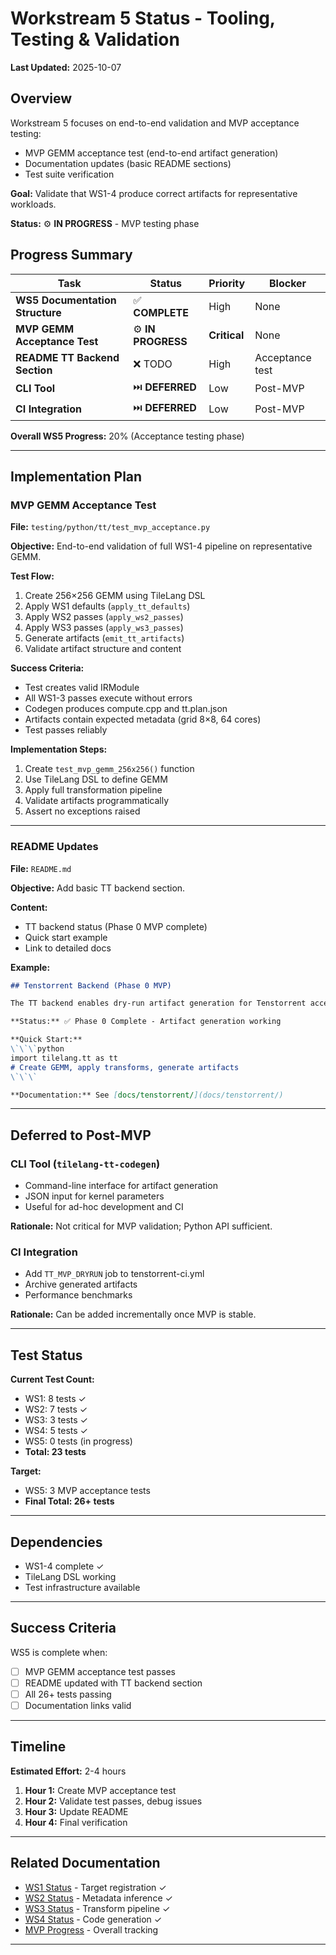# Workstream 5 Status - Tooling, Testing & Validation

**Last Updated:** 2025-10-07

## Overview

Workstream 5 focuses on end-to-end validation and MVP acceptance testing:
- MVP GEMM acceptance test (end-to-end artifact generation)
- Documentation updates (basic README sections)
- Test suite verification

**Goal:** Validate that WS1-4 produce correct artifacts for representative workloads.

**Status:** ⚙️ **IN PROGRESS** - MVP testing phase

## Progress Summary

| Task | Status | Priority | Blocker |
|------|--------|----------|---------|
| **WS5 Documentation Structure** | ✅ **COMPLETE** | High | None |
| **MVP GEMM Acceptance Test** | ⚙️ **IN PROGRESS** | **Critical** | None |
| **README TT Backend Section** | ❌ TODO | High | Acceptance test |
| **CLI Tool** | ⏭️ **DEFERRED** | Low | Post-MVP |
| **CI Integration** | ⏭️ **DEFERRED** | Low | Post-MVP |

**Overall WS5 Progress:** 20% (Acceptance testing phase)

---

## Implementation Plan

### MVP GEMM Acceptance Test

**File:** `testing/python/tt/test_mvp_acceptance.py`

**Objective:** End-to-end validation of full WS1-4 pipeline on representative GEMM.

**Test Flow:**
1. Create 256×256 GEMM using TileLang DSL
2. Apply WS1 defaults (`apply_tt_defaults`)
3. Apply WS2 passes (`apply_ws2_passes`)
4. Apply WS3 passes (`apply_ws3_passes`)
5. Generate artifacts (`emit_tt_artifacts`)
6. Validate artifact structure and content

**Success Criteria:**
- Test creates valid IRModule
- All WS1-3 passes execute without errors
- Codegen produces compute.cpp and tt.plan.json
- Artifacts contain expected metadata (grid 8×8, 64 cores)
- Test passes reliably

**Implementation Steps:**
1. Create `test_mvp_gemm_256x256()` function
2. Use TileLang DSL to define GEMM
3. Apply full transformation pipeline
4. Validate artifacts programmatically
5. Assert no exceptions raised

---

### README Updates

**File:** `README.md`

**Objective:** Add basic TT backend section.

**Content:**
- TT backend status (Phase 0 MVP complete)
- Quick start example
- Link to detailed docs

**Example:**
```markdown
## Tenstorrent Backend (Phase 0 MVP)

The TT backend enables dry-run artifact generation for Tenstorrent accelerators.

**Status:** ✅ Phase 0 Complete - Artifact generation working

**Quick Start:**
\`\`\`python
import tilelang.tt as tt
# Create GEMM, apply transforms, generate artifacts
\`\`\`

**Documentation:** See [docs/tenstorrent/](docs/tenstorrent/)
```

---

## Deferred to Post-MVP

### CLI Tool (`tilelang-tt-codegen`)
- Command-line interface for artifact generation
- JSON input for kernel parameters
- Useful for ad-hoc development and CI

**Rationale:** Not critical for MVP validation; Python API sufficient.

### CI Integration
- Add `TT_MVP_DRYRUN` job to tenstorrent-ci.yml
- Archive generated artifacts
- Performance benchmarks

**Rationale:** Can be added incrementally once MVP is stable.

---

## Test Status

**Current Test Count:**
- WS1: 8 tests ✓
- WS2: 7 tests ✓
- WS3: 3 tests ✓
- WS4: 5 tests ✓
- WS5: 0 tests (in progress)
- **Total: 23 tests**

**Target:**
- WS5: 3 MVP acceptance tests
- **Final Total: 26+ tests**

---

## Dependencies

- WS1-4 complete ✓
- TileLang DSL working
- Test infrastructure available

---

## Success Criteria

WS5 is complete when:
- [ ] MVP GEMM acceptance test passes
- [ ] README updated with TT backend section
- [ ] All 26+ tests passing
- [ ] Documentation links valid

---

## Timeline

**Estimated Effort:** 2-4 hours

1. **Hour 1:** Create MVP acceptance test
2. **Hour 2:** Validate test passes, debug issues
3. **Hour 3:** Update README
4. **Hour 4:** Final verification

---

## Related Documentation

- [WS1 Status](../workstream1/WS1_STATUS.md) - Target registration ✓
- [WS2 Status](../workstream2/WS2_STATUS.md) - Metadata inference ✓
- [WS3 Status](../workstream3/WS3_STATUS.md) - Transform pipeline ✓
- [WS4 Status](../workstream4/WS4_STATUS.md) - Code generation ✓
- [MVP Progress](../MVP_PROGRESS_SUMMARY.md) - Overall tracking

---
